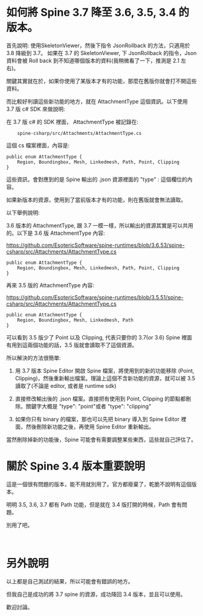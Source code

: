 # 如何將 Spine 3.7 降至 3.6, 3.5, 3.4 的版本。

首先說明: 使用SkeletonViewer，然後下指令 JsonRollback 的方法，只適用於 3.8 降級到 3.7。
如果在 3.7 的 SkeletonViewer, 下 JsonRollback 的指令，Json 資料會被 Roll back 到不知道哪個版本的資料(我稍微看了一下，推測是 2.1 左右)。

關鍵其實就在於，如果你使用了某版本才有的功能，那麼在舊版你就會打不開這些資料。

而比較好判讀這些新功能的地方，就在 AttachmentType 這個資訊。以下使用 3.7 版 c# SDK 來做說明:

在 3.7 版 c# 的 SDK 裡面， AttachmentType 被記錄在:

        spine-csharp/src/Attachments/AttachmentType.cs 

這個 cs 檔案裡面，內容是:

    public enum AttachmentType {
		Region, Boundingbox, Mesh, Linkedmesh, Path, Point, Clipping
	}

這些資訊，會對應到的是 Spine 輸出的 .json 資源裡面的 "type" : 這個欄位的內容。

如果新版本的資源，使用到了當前版本才有的功能，則在舊版就會無法讀取。

以下舉例說明:

3.6 版本的 AttachmentType, 跟 3.7 一模一樣，所以輸出的資源其實是可以共用的。以下是 3.6 版 AttachmentType 內容: 

https://github.com/EsotericSoftware/spine-runtimes/blob/3.6.53/spine-csharp/src/Attachments/AttachmentType.cs

    public enum AttachmentType {
		Region, Boundingbox, Mesh, Linkedmesh, Path, Point, Clipping
	}

再來 3.5 版的 AttachmentType 內容: 

https://github.com/EsotericSoftware/spine-runtimes/blob/3.5.51/spine-csharp/src/Attachments/AttachmentType.cs

    public enum AttachmentType {
		Region, Boundingbox, Mesh, Linkedmesh, Path
	}


可以看到 3.5 版少了 Point 以及 Clipping, 代表只要你的 3.7(or 3.6) Spine 裡面有用到這兩個功能的話，3.5 版就會讀取不了這個資源。

所以解決的方法很簡單:

1. 用 3.7 版本 Spine Editor 開啟 Spine 檔案，將使用到的新的功能移除 (Point, Clipping)，然後重新輸出檔案。理論上這個不含新功能的資源，就可以被 3.5 讀取了(不論是 editor, 或者是 runtime sdk)

2. 直接修改輸出後的 .json 檔案。直接把有使用到 Point, Clipping 的節點都刪除。關鍵字大概是 "type": "point"或者 "type": "clipping"

3. 如果你只有 binary 的檔案，那也可以先把 binary 導入到 Spine Editor 裡面，然後刪除新功能之後，再使用 Spine Editor 重新輸出。

當然刪除掉新的功能後，Spine 可能會有需要調整某些東西，這些就自己評估了。

# 關於 Spine 3.4 版本重要說明 
這是一個很有問題的版本，能不用就別用了。官方都廢棄了，乾脆不說明有這個版本。

明明 3.5, 3.6, 3.7 都有 Path 功能，但是就在 3.4 版打開的時候，Path 會有問題。

別用了吧。

<br>

# 另外說明
以上都是自己測試的結果，所以可能會有錯誤的地方。

但我自己是成功的將 3.7 spine 的資源，成功降回 3.4 版本，並且可以使用。

歡迎討論。
